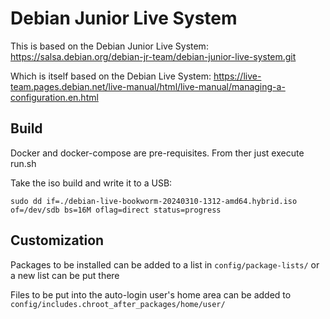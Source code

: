 # Debian Junior Live System

This is based on the Debian Junior Live System:
https://salsa.debian.org/debian-jr-team/debian-junior-live-system.git

Which is itself based on the Debian Live System:
https://live-team.pages.debian.net/live-manual/html/live-manual/managing-a-configuration.en.html

## Build

Docker and docker-compose are pre-requisites. From ther just execute run.sh

Take the iso build and write it to a USB:
```
sudo dd if=./debian-live-bookworm-20240310-1312-amd64.hybrid.iso of=/dev/sdb bs=16M oflag=direct status=progress
```
## Customization

Packages to be installed can be added to a list in `config/package-lists/` or a new list can be put there

Files to be put into the auto-login user's home area can be added to `config/includes.chroot_after_packages/home/user/`
